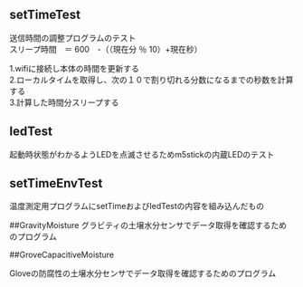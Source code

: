 ## setTimeTest
送信時間の調整プログラムのテスト  
スリープ時間　＝ 600　-（（現在分 ％ 10）+現在秒）  

1.wifiに接続し本体の時間を更新する  
2.ローカルタイムを取得し、次の１０で割り切れる分数になるまでの秒数を計算する  
3.計算した時間分スリープする  

## ledTest
起動時状態がわかるようLEDを点滅させるためm5stickの内蔵LEDのテスト

## setTimeEnvTest
温度測定用プログラムにsetTimeおよびledTestの内容を組み込んだもの

##GravityMoisture
グラビティの土壌水分センサでデータ取得を確認するためのプログラム

##GroveCapacitiveMoisture 

Gloveの防腐性の土壌水分センサでデータ取得を確認するためのプログラム
